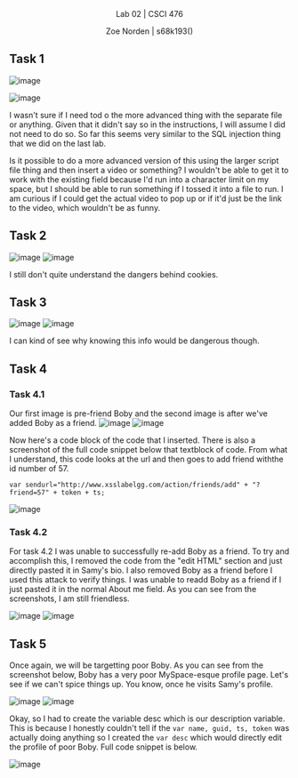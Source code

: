 
<div align="center">Lab 02 | CSCI 476
  
Zoe Norden | s68k193() 
</div>


## Task 1

![image](https://github.com/znorden17/csci-476-594-spring2021-private/blob/main/lab05/screenshots/task1.1.png)

![image](https://github.com/znorden17/csci-476-594-spring2021-private/blob/main/lab05/screenshots/task1.png)

I wasn't sure if I need tod o the more advanced thing with the separate file or anything. Given that it didn't say so in the instructions, I will assume I did not need to do so. So far this seems very similar to the SQL injection thing that we did on the last lab.

Is it possible to do a more advanced version of this using the larger script file thing and then insert a video or something? I wouldn't be able to get it to work with the existing field because I'd run into a character limit on my space, but I should be able to run something if I tossed it into a file to run. I am curious if I could get the actual video to pop up or if it'd just be the link to the video, which wouldn't be as funny. 

## Task 2

![image](https://github.com/znorden17/csci-476-594-spring2021-private/blob/main/lab05/screenshots/task2.png)
![image](https://github.com/znorden17/csci-476-594-spring2021-private/blob/main/lab05/screenshots/task2.1.png)

I still don't quite understand the dangers behind cookies. 

## Task 3

![image](https://github.com/znorden17/csci-476-594-spring2021-private/blob/main/lab05/screenshots/task3.png)
![image](https://github.com/znorden17/csci-476-594-spring2021-private/blob/main/lab05/screenshots/task3.1.png)

I can kind of see why knowing this info would be dangerous though. 


## Task 4

### Task 4.1

Our first image is pre-friend Boby and the second image is after we've added Boby as a friend. 
![image](https://github.com/znorden17/csci-476-594-spring2021-private/blob/main/lab05/screenshots/task4.1.png)
![image](https://github.com/znorden17/csci-476-594-spring2021-private/blob/main/lab05/screenshots/task4.1.2.png)

Now here's a code block of the code that I inserted. There is also a screenshot of the full code snippet below that textblock of code. From what I understand, this code looks at the url and then goes to add friend withthe id number of 57. 

`var sendurl="http://www.xsslabelgg.com/action/friends/add" + "?friend=57" + token + ts;`

![image](https://github.com/znorden17/csci-476-594-spring2021-private/blob/main/lab05/screenshots/task4.1.1.png)


### Task 4.2

For task 4.2 I was unable to successfully re-add Boby as a friend. To try and accomplish this, I removed the code from the "edit HTML" section and just directly pasted it in Samy's bio. I also removed Boby as a friend before I used this attack to verify things. I was unable to readd Boby as a friend if I just pasted it in the normal About me field. As you can see from the screenshots, I am still friendless. 

![image](https://github.com/znorden17/csci-476-594-spring2021-private/blob/main/lab05/screenshots/task4.2.png)
![image](https://github.com/znorden17/csci-476-594-spring2021-private/blob/main/lab05/screenshots/task4.2.1.png)

## Task 5

Once again, we will be targetting poor Boby. As you can see from the screenshot below, Boby has a very poor MySpace-esque profile page. Let's see if we can't spice things up. You know, once he visits Samy's profile.

![image](https://github.com/znorden17/csci-476-594-spring2021-private/blob/main/lab05/screenshots/task5.1.png)
![image](https://github.com/znorden17/csci-476-594-spring2021-private/blob/main/lab05/screenshots/task5.1.1.png)

Okay, so I had to create the variable desc which is our description variable. This is because I honestly couldn't tell if the `var name, guid, ts, token` was actually doing anything so I created the `var desc` which would directly edit the profile of poor Boby. Full code snippet is below. 

![image](https://github.com/znorden17/csci-476-594-spring2021-private/blob/main/lab05/screenshots/task5.1.2.png)




